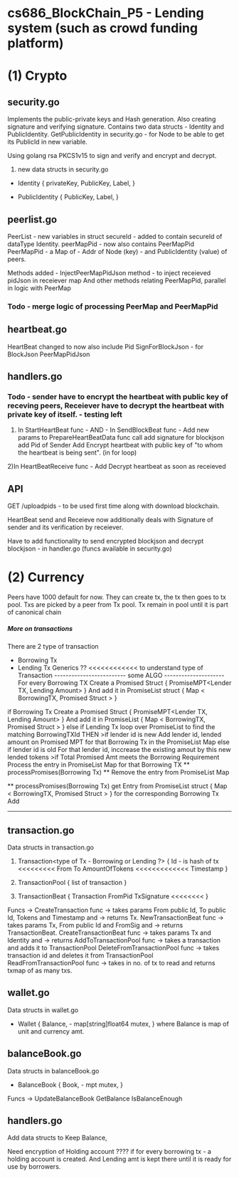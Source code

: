 # cs686_BlockChain_P5 - Lending system (such as crowd funding platform)


# (1) Crypto 

## security.go
Implements the public-private keys and Hash generation. Also creating signature and verifying signature.
Contains two data structs - Identity and PublicIdentity.
GetPublicIdentity in security.go - for Node to be able to get its PublicId in new variable.

Using golang rsa PKCS1v15 to sign and verify and encrypt and decrypt.

1. new data structs in security.go
  - Identity {
      privateKey,
      PublicKey,
      Label,
      }
  
  - PublicIdentity {
      PublicKey,
      Label,
      }

## peerlist.go
 PeerList - new variables in struct
  secureId    - added to contain secureId of dataType Identity.
  peerMapPid  - now also contains PeerMapPid
  PeerMapPid  - a Map of - Addr of Node (key) - and PublicIdentity (value) of peers.
  
  Methods added - 
  InjectPeerMapPidJson method - to inject receieved pidJson in receiever map
  And other methods relating PeerMapPid, parallel in logic with PeerMap
  ### Todo - merge logic of processing PeerMap and PeerMapPid 

## heartbeat.go
 HeartBeat changed to now also include
   Pid
   SignForBlockJson - for BlockJson
   PeerMapPidJson  

## handlers.go
### Todo - sender have to encrypt the heartbeat with public key of receving peers, Receiever have to decrypt the heartbeat with private key of itself. - testing left
1) In StartHeartBeat func - AND - In SendBlockBeat func -
Add new params to PrepareHeartBeatData func call
    add signature for blockjson
    add Pid of Sender
Add Encrypt heartbeat with public key of "to whom the heartbeat is being sent". (in for loop)

2)In HeartBeatReceive func -
Add Decrypt heartbeat as soon as receieved



## API
GET /uploadpids - to be used first time along with download blockchain.

HeartBeat send and Receieve now additionally deals with Signature of sender and its verification by receiever.

>>>>>>>>>>>>
Have to add functionality to send encrypted blockjson and decrypt blockjson - in handler.go (funcs available in security.go)


# (2) Currency
Peers have 1000 default for now.
They can create tx, the tx then goes to tx pool.
Txs are picked by a peer from Tx pool.
Tx remain in pool until it is part of canonical chain

##### More on transactions
There are 2 type of transaction
- Borrowing Tx
- Lending Tx
Generics ?? <<<<<<<<<<<< to understand type of Transaction
------------------------- some ALGO ---------------------
For every Borrowing TX 
  Create a Promised Struct {  PromiseMPT<Lender TX, Lending Amount> } 
And add it in PromiseList struct { Map < BorrowingTX, Promised Struct > }

if Borrowing Tx 
  Create a Promised Struct {  PromiseMPT<Lender TX, Lending Amount> } 
  And add it in PromiseList { Map < BorrowingTX, Promised Struct > }
else if Lending Tx
  loop over PromiseList to find the matching BorrowingTXId THEN
    >if lender id is new 
      Add lender id, lended amount on Promised MPT for that Borrowing Tx in the PromiseList Map
    else if lender id is old
      For that lender id, inccrease the existing amout by this new lended tokens
    >if Total Promised Amt meets the Borrowing Requirement
      Process the entry in PromiseList Map for that Borrowing TX ** processPromises(Borrowing Tx) **
      Remove the entry from PromiseList Map
    
    
** 
processPromises(Borrowing Tx)
  get Entry from PromiseList struct { Map < BorrowingTX, Promised Struct > } for the corresponding Borrowing Tx
  Add 
  
---------------------------------------------------------
## transaction.go
Data structs in transaction.go
  1) Transaction<type of Tx - Borrowing or Lending ?> {
    Id - is hash of tx <<<<<<<<<
    From
    To
    AmountOfTokens <<<<<<<<<<<<<
    Timestamp
  }

  2) TransactionPool {
     list of transaction
  }

  3) TransactionBeat {
      Transaction
      FromPid
      TxSignature  <<<<<<<<
  }

Funcs ->
CreateTransaction func -> takes params From public Id, To public Id, Tokens and Timestamp and -> returns Tx.
NewTransactionBeat func -> takes params Tx, From public Id and FromSig and -> returns TransactionBeat.
CreateTransactionBeat func ->  takes params Tx and Identity and -> returns 
AddToTransactionPool func -> takes a transaction and adds it to TransactionPool
DeleteFromTransactionPool func -> takes transaction id and deletes it from TransactionPool
ReadFromTransactionPool func -> takes in no. of tx to read and returns txmap of as many txs.




## wallet.go
Data structs in wallet.go
  - Wallet {
    Balance, - map[string]float64
    mutex,
  }
  where Balance is map of unit and currency amt.
  
## balanceBook.go
Data structs in balanceBook.go
  - BalanceBook {
    Book, - mpt
    mutex,
  }


Funcs ->
UpdateBalanceBook
GetBalance
IsBalanceEnough

## handlers.go
Add data structs to Keep Balance, 

Need encryption of Holding account ????
if for every borrowing tx - a holding account is created.
And Lending amt is kept there until it is ready for use by borrowers.








